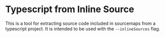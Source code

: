 # Typescript from Inline Source
This is a tool for extracting source code included in sourcemaps from a typescript project. It is intended to be used with the `--inlineSources` flag.
